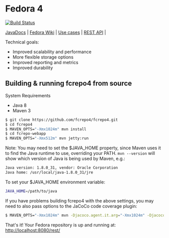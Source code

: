 # Fedora 4

[![Build Status](https://travis-ci.org/fcrepo4/fcrepo4.png?branch=master)](https://travis-ci.org/fcrepo4/fcrepo4)

[JavaDocs](http://docs.fcrepo.org/) | 
[Fedora Wiki](https://wiki.duraspace.org/display/FF) | 
[Use cases](https://wiki.duraspace.org/display/FF/Use+Cases) |
[REST API](https://wiki.duraspace.org/display/FEDORA4x/RESTful+HTTP+API) |

Technical goals:
* Improved scalability and performance
* More flexible storage options
* Improved reporting and metrics
* Improved durability

## Building & running fcrepo4 from source

System Requirements
* Java 8
* Maven 3

```bash
$ git clone https://github.com/fcrepo4/fcrepo4.git
$ cd fcrepo4
$ MAVEN_OPTS="-Xmx1024m" mvn install
$ cd fcrepo-webapp
$ MAVEN_OPTS="-Xmx512m" mvn jetty:run
```

Note: You may need to set the $JAVA_HOME property, since Maven uses it to find the Java runtime to use, overriding your PATH.
`mvn --version` will show which version of Java is being used by Maven, e.g.:

```bash
Java version: 1.8.0_31, vendor: Oracle Corporation
Java home: /usr/local/java-1.8.0_31/jre
```

To set your $JAVA_HOME environment variable:

```bash
JAVA_HOME=/path/to/java
```

If you have problems building fcrepo4 with the above settings, you may need to also pass
options to the JaCoCo code coverage plugin:

```bash
$ MAVEN_OPTS="-Xmx1024m" mvn -Djacoco.agent.it.arg="-Xmx1024m" -Djacoco.agent.ut.arg="-Xmx1024m"  clean install
```


That's it! Your Fedora repository is up and running at: [http://localhost:8080/rest/](http://localhost:8080/rest/)

